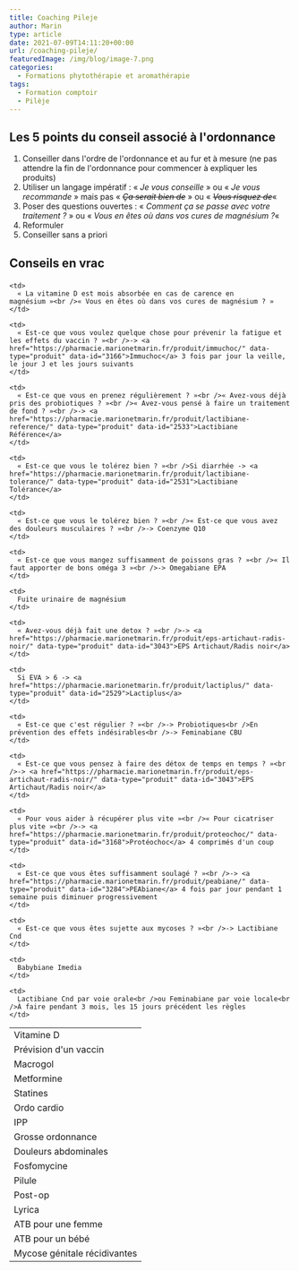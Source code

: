 ```yaml
---
title: Coaching Pileje
author: Marin
type: article
date: 2021-07-09T14:11:20+00:00
url: /coaching-pileje/
featuredImage: /img/blog/image-7.png
categories:
  - Formations phytothérapie et aromathérapie
tags:
  - Formation comptoir
  - Pilèje
---
```


## Les 5 points du conseil associé à l'ordonnance

1. Conseiller dans l'ordre de l'ordonnance et au fur et à mesure (ne pas attendre la fin de l'ordonnance pour commencer à expliquer les produits)
2. Utiliser un langage impératif : « *Je vous conseille* » ou « *Je vous recommande* » mais pas « <s>_Ça serait bien de_</s> » ou « <s>_Vous risquez de_</s>«
3. Poser des questions ouvertes : « *Comment ça se passe avec votre traitement ?* » ou « *Vous en êtes où dans vos cures de magnésium ?*«
4. Reformuler
5. Conseiller sans a priori

## Conseils en vrac<figure class="wp-block-table">

<table>
  <tr>
    <td>
      Vitamine D
    </td>
    
    <td>
      « La vitamine D est mois absorbée en cas de carence en magnésium »<br />« Vous en êtes où dans vos cures de magnésium ? »
    </td>
  </tr>
  
  <tr>
    <td>
      Prévision d'un vaccin
    </td>
    
    <td>
      « Est-ce que vous voulez quelque chose pour prévenir la fatigue et les effets du vaccin ? »<br />-> <a href="https://pharmacie.marionetmarin.fr/produit/immuchoc/" data-type="produit" data-id="3166">Immuchoc</a> 3 fois par jour la veille, le jour J et les jours suivants
    </td>
  </tr>
  
  <tr>
    <td>
      Macrogol
    </td>
    
    <td>
      « Est-ce que vous en prenez régulièrement ? »<br />« Avez-vous déjà pris des probiotiques ? »<br />« Avez-vous pensé à faire un traitement de fond ? »<br />-> <a href="https://pharmacie.marionetmarin.fr/produit/lactibiane-reference/" data-type="produit" data-id="2533">Lactibiane Référence</a>
    </td>
  </tr>
  
  <tr>
    <td>
      Metformine
    </td>
    
    <td>
      « Est-ce que vous le tolérez bien ? »<br />Si diarrhée -> <a href="https://pharmacie.marionetmarin.fr/produit/lactibiane-tolerance/" data-type="produit" data-id="2531">Lactibiane Tolérance</a>
    </td>
  </tr>
  
  <tr>
    <td>
      Statines
    </td>
    
    <td>
      « Est-ce que vous le tolérez bien ? »<br />« Est-ce que vous avez des douleurs musculaires ? »<br />-> Coenzyme Q10
    </td>
  </tr>
  
  <tr>
    <td>
      Ordo cardio
    </td>
    
    <td>
      « Est-ce que vous mangez suffisamment de poissons gras ? »<br />« Il faut apporter de bons oméga 3 »<br />-> Omegabiane EPA
    </td>
  </tr>
  
  <tr>
    <td>
      IPP
    </td>
    
    <td>
      Fuite urinaire de magnésium
    </td>
  </tr>
  
  <tr>
    <td>
      Grosse ordonnance
    </td>
    
    <td>
      « Avez-vous déjà fait une detox ? »<br />-> <a href="https://pharmacie.marionetmarin.fr/produit/eps-artichaut-radis-noir/" data-type="produit" data-id="3043">EPS Artichaut/Radis noir</a>
    </td>
  </tr>
  
  <tr>
    <td>
      Douleurs abdominales
    </td>
    
    <td>
      Si EVA > 6 -> <a href="https://pharmacie.marionetmarin.fr/produit/lactiplus/" data-type="produit" data-id="2529">Lactiplus</a>
    </td>
  </tr>
  
  <tr>
    <td>
      Fosfomycine
    </td>
    
    <td>
      « Est-ce que c'est régulier ? »<br />-> Probiotiques<br />En prévention des effets indésirables<br />-> Feminabiane CBU
    </td>
  </tr>
  
  <tr>
    <td>
      Pilule
    </td>
    
    <td>
      « Est-ce que vous pensez à faire des détox de temps en temps ? »<br />-> <a href="https://pharmacie.marionetmarin.fr/produit/eps-artichaut-radis-noir/" data-type="produit" data-id="3043">EPS Artichaut/Radis noir</a>
    </td>
  </tr>
  
  <tr>
    <td>
      Post-op
    </td>
    
    <td>
      « Pour vous aider à récupérer plus vite »<br />« Pour cicatriser plus vite »<br />-> <a href="https://pharmacie.marionetmarin.fr/produit/proteochoc/" data-type="produit" data-id="3168">Protéochoc</a> 4 comprimés d'un coup
    </td>
  </tr>
  
  <tr>
    <td>
      Lyrica
    </td>
    
    <td>
      « Est-ce que vous êtes suffisamment soulagé ? »<br />-> <a href="https://pharmacie.marionetmarin.fr/produit/peabiane/" data-type="produit" data-id="3284">PEAbiane</a> 4 fois par jour pendant 1 semaine puis diminuer progressivement
    </td>
  </tr>
  
  <tr>
    <td>
      ATB pour une femme
    </td>
    
    <td>
      « Est-ce que vous êtes sujette aux mycoses ? »<br />-> Lactibiane Cnd
    </td>
  </tr>
  
  <tr>
    <td>
      ATB pour un bébé
    </td>
    
    <td>
      Babybiane Imedia
    </td>
  </tr>
  
  <tr>
    <td>
      Mycose génitale récidivantes
    </td>
    
    <td>
      Lactibiane Cnd par voie orale<br />ou Feminabiane par voie locale<br />À faire pendant 3 mois, les 15 jours précédent les règles
    </td>
  </tr>
</table></figure>

